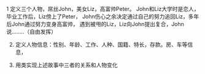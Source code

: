1 定义三个人物，屌丝John，美女Liz，高富帅Peter。
    John和Liz大学时是恋人，毕业工作后，Liz傍上了Peter，
    John伤心之余决定通过自己的努力追回Liz，多年后John通过努力变身高富帅，
    遇到被甩的Liz，Liz向John提出复合，John说……..（自由发挥）

2. 定义人物信息：性别、年龄、工作、人种、国籍、特长，存款。房、车等信息，

3. 用类实现上述故事中三者的关系和人物变化